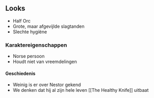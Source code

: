 ## Looks
- Half Orc
- Grote, maar afgevijlde slagtanden
- Slechte hygiëne

### Karaktereigenschappen
- Norse persoon
- Houdt niet van vreemdelingen

#### Geschiedenis
- Weinig is er over Nestor gekend
- We denken dat hij al zijn hele leven [[The Healthy Knife]] uitbaat